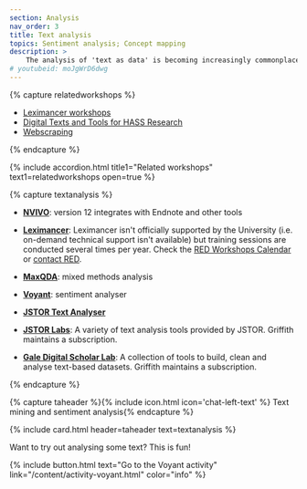 ```yaml
---
section: Analysis
nav_order: 3
title: Text analysis 
topics: Sentiment analysis; Concept mapping
description: >
    The analysis of 'text as data' is becoming increasingly commonplace. It is a key aspect of the Digital Humanities field.
# youtubeid: moJgWrD6dwg
---
```


{% capture relatedworkshops %}

- [Leximancer workshops](https://app.secure.griffith.edu.au/events/search?sdata=leximancer)
- [Digital Texts and Tools for HASS Research](https://app.secure.griffith.edu.au/events/search?sdata=HASS)
- [Webscraping](https://app.secure.griffith.edu.au/events/search?sdata=scraping)

{% endcapture %}

{% include accordion.html title1="Related workshops" text1=relatedworkshops open=true %} 

{% capture textanalysis %}

- **[NVIVO](https://www.griffith.edu.au/student-computing/available-software)**: version 12 integrates with Endnote and other tools

- **[Leximancer](https://www.griffith.edu.au/student-computing/available-software)**: Leximancer isn't officially supported by the University (i.e. on-demand technical support isn't available) but training sessions are conducted several times per year. Check the [RED Workshops Calendar](https://app.secure.griffith.edu.au/events/category/researcher-education-and-development) or [contact RED](mailto:red@griffith.edu.au).

- **[MaxQDA](https://www.maxqda.com/)**: mixed methods analysis

- **[Voyant](http://voyant-tools.org)**: sentiment analyser

- **[JSTOR Text Analyser](https://www.jstor.org/analyze/)**

- **[JSTOR Labs](http://labs.jstor.org.libraryproxy.griffith.edu.au/)**: A variety of text analysis tools provided by JSTOR. Griffith maintains a subscription. 

- **[Gale Digital Scholar Lab](http://libraryproxy.griffith.edu.au/login?url=https://infotrac.gale.com/itweb/griffith?db=DSLAB)**: A collection of tools to build, clean and analyse text-based datasets. Griffith maintains a subscription.

{% endcapture %}

{% capture taheader %}{% include icon.html icon='chat-left-text' %} Text mining and sentiment analysis{% endcapture %}

{% include card.html header=taheader text=textanalysis %}

Want to try out analysing some text? This is fun!

{% include button.html text="Go to the Voyant activity" link="/content/activity-voyant.html" color="info" %}
